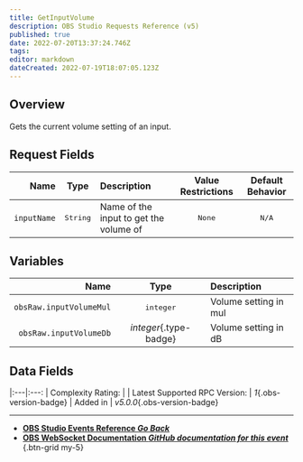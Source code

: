 ```yaml
---
title: GetInputVolume
description: OBS Studio Requests Reference (v5)
published: true
date: 2022-07-20T13:37:24.746Z
tags: 
editor: markdown
dateCreated: 2022-07-19T18:07:05.123Z
---
```


## Overview
Gets the current volume setting of an input.

## Request Fields
Name | Type | Description | Value Restrictions | Default Behavior |
----:|:----:|:------------|:------------------:|:----------------:|
`inputName` | <kbd>String</kbd> | Name of the input to get the volume of	 | <kbd>None</kbd> | <kbd>N/A</kbd>

## Variables
Name | Type | Description | 
----:|:----:|:------------|
`obsRaw.inputVolumeMul` | <kbd>integer</kbd> | Volume setting in mul
`obsRaw.inputVolumeDb` | *integer*{.type-badge} | Volume setting in dB

## Data Fields
|:---|:---:
| Complexity Rating: | <span class="stars stars--3"></span>
| Latest Supported RPC Version: | *1*{.obs-version-badge}
| Added in | *v5.0.0*{.obs-version-badge}

---

- [<i class="mdi mdi-chevron-left"></i>**OBS Studio Events Reference *Go Back***](/en/Broadcasters/OBS/Raw/v5Events)
- [<i class="mdi mdi-github"></i> **OBS WebSocket Documentation *GitHub documentation for this event***](https://github.com/obsproject/obs-websocket/blob/master/docs/generated/protocol.md#scenecreated)
{.btn-grid my-5}